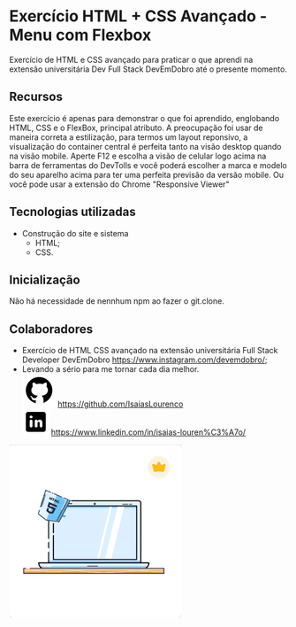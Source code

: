 # Exercício HTML + CSS Avançado - Menu com Flexbox

Exercício de HTML e CSS avançado para praticar o que aprendi na extensão universitária Dev Full Stack DevEmDobro até o presente momento.

## Recursos

Este exercício é apenas para demonstrar o que foi aprendido, englobando HTML, CSS e o FlexBox, principal atributo.
A preocupação foi usar de maneira correta a estilização, para termos um layout reponsivo, a visualização do container central é perfeita tanto na visão desktop quando na visão mobile.
Aperte F12 e escolha a visão de celular logo acima na barra de ferramentas do DevTolls e você poderá escolher a marca e modelo do seu aparelho acima para ter uma perfeita previsão da versão mobile. Ou você pode usar a extensão do Chrome "Responsive Viewer"

## Tecnologias utilizadas

- Construção do site e sistema 
    - HTML;
    - CSS.

## Inicialização

Não há necessidade de nennhum npm ao fazer o git.clone.

## Colaboradores

- Exercício de HTML CSS avançado na extensão universitária Full Stack Developer DevEmDobro https://www.instagram.com/devemdobro/;
- Levando a sério para me tornar cada dia melhor.<br> 
<img src="./Assets/Image/logotipo-do-github.png" alt="Github"> https://github.com/IsaiasLourenco<br>
<img src="./Assets/Image/logotipo-do-linkedin.png" alt="Linkedin"> https://www.linkedin.com/in/isaias-louren%C3%A7o/

<img src="./Assets/Image/html_css_awesome.gif" alt="Delivering">
